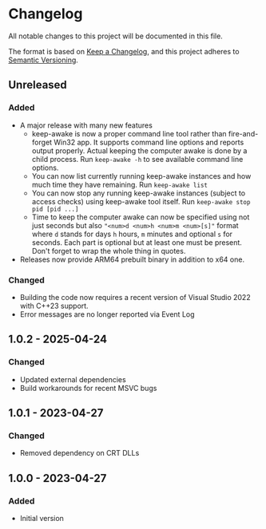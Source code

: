 # Changelog
All notable changes to this project will be documented in this file.

The format is based on [Keep a Changelog](https://keepachangelog.com/en/1.0.0/),
and this project adheres to [Semantic Versioning](https://semver.org/spec/v2.0.0.html).

## Unreleased
### Added
- A major release with many new features
  - keep-awake is now a proper command line tool rather than fire-and-forget Win32 app. 
	It supports command line options and reports output properly. Actual keeping the
	computer awake is done by a child process. Run `keep-awake -h` to see available
	command line options.
  - You can now list currently running keep-awake instances and how much time they have
	remaining. Run `keep-awake list`
  - You can now stop any running keep-awake instances (subject to access checks) using 
	keep-awake tool itself. Run `keep-awake stop pid [pid ...]`
  - Time to keep the computer awake can now be specified using not just seconds but also
	`"<num>d <num>h <num>m <num>[s]"` format where `d` stands for days `h` hours, `m` minutes
	and optional `s` for seconds. Each part is optional but at least one must be present. 
	Don't forget to wrap the whole thing in quotes.
- Releases now provide ARM64 prebuilt binary in addition to x64 one.

### Changed
- Building the code now requires a recent version of Visual Studio 2022 with C++23 support.
- Error messages are no longer reported via Event Log

## 1.0.2 - 2025-04-24
### Changed
- Updated external dependencies
- Build workarounds for recent MSVC bugs

## 1.0.1 - 2023-04-27
### Changed
- Removed dependency on CRT DLLs

## 1.0.0 - 2023-04-27
### Added
- Initial version
